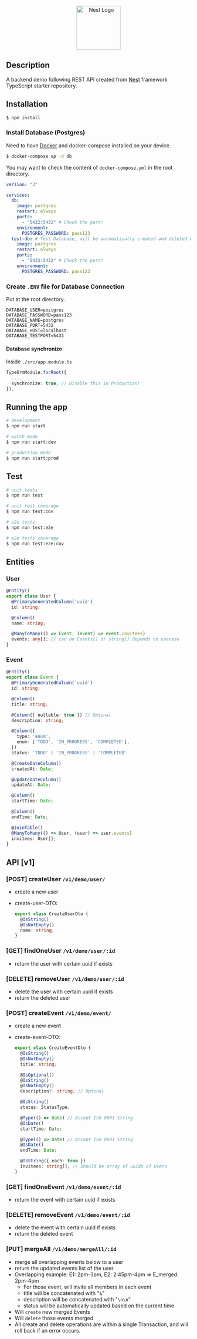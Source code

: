 <p align="center">
  <a href="http://nestjs.com/" target="blank"><img src="https://nestjs.com/img/logo-small.svg" width="120" alt="Nest Logo" /></a>
</p>

## Description

A backend demo following REST API created from [Nest](https://github.com/nestjs/nest) framework TypeScript starter repository.

## Installation

```bash
$ npm install
```

### Install Database (Postgres)

Need to have [Docker](https://www.docker.com/) and docker-compose installed on your device.

```bash
$ docker-compose up -d db
```

You may want to check the content of `docker-compose.yml` in the root directory.

```yaml
version: "3"

services:
  db:
    image: postgres
    restart: always
    ports:
      - "5432:5432" # Check the port!
    environment:
      POSTGRES_PASSWORD: pass123 
  test-db: # Test Database, will be automatically created and deleted when running e2e tests
    image: postgres
    restart: always
    ports:
      - "5433:5432" # Check the port!
    environment:
      POSTGRES_PASSWORD: pass123
```

### Create `.ENV` file for Database Connection

Put at the root directory.

```
DATABASE_USER=postgres
DATABASE_PASSWORD=pass123
DATABASE_NAME=postgres
DATABASE_PORT=5432
DATABASE_HOST=localhost
DATABASE_TESTPORT=5433
```

#### Database synchronize

Inside `./src/app.module.ts`

```ts
TypeOrmModule.forRoot({
  ...
  synchronize: true, // Disable this in Production!
}),
```

## Running the app

```bash
# development
$ npm run start

# watch mode
$ npm run start:dev

# production mode
$ npm run start:prod
```

## Test

```bash
# unit tests
$ npm run test

# unit test coverage
$ npm run test:cov

# e2e tests
$ npm run test:e2e

# e2e tests coverage
$ npm run test:e2e:cov
```

## Entities

### User

```ts
@Entity()
export class User {
  @PrimaryGeneratedColumn('uuid')
  id: string;

  @Column()
  name: string;

  @ManyToMany(() => Event, (event) => event.invitees)
  events: any[]; // can be Events[] or string[] depends on usecase
}
```

### Event

```ts
@Entity()
export class Event {
  @PrimaryGeneratedColumn('uuid')
  id: string;

  @Column()
  title: string;

  @Column({ nullable: true }) // Optinal
  description: string;

  @Column({
    type: 'enum',
    enum: ['TODO', 'IN_PROGRESS', 'COMPLETED'],
  })
  status: 'TODO' | 'IN_PROGRESS' | 'COMPLETED'

  @CreateDateColumn()
  createdAt: Date;

  @UpdateDateColumn()
  updateAt: Date;

  @Column()
  startTime: Date;

  @Column()
  endTime: Date;

  @JoinTable()
  @ManyToMany(() => User, (user) => user.events)
  invitees: User[];
}
```

## API [v1]

### [POST] createUser `/v1/demo/user/`

- create a new user
- create-user-DTO: 

  ```ts
  export class CreateUserDto {
    @IsString()
    @IsNotEmpty()
    name: string;
  }
  ```

### [GET] findOneUser `/v1/demo/user/:id`

- return the user with certain uuid if exists

### [DELETE] removeUser `/v1/demo/user/:id`

- delete the user with certain uuid if exists
- return the deleted user

### [POST] createEvent `/v1/demo/event/`

- create a new event
- create-event-DTO:

  ```ts
  export class CreateEventDto {
    @IsString()
    @IsNotEmpty()
    title: string;
  
    @IsOptional()
    @IsString()
    @IsNotEmpty()
    description?: string; // Optinal
  
    @IsString()
    status: StatusType;
  
    @Type(() => Date) // Accept ISO 8601 String
    @IsDate()
    startTime: Date;
  
    @Type(() => Date) // Accept ISO 8601 String
    @IsDate()
    endTime: Date;
  
    @IsString({ each: true })
    invitees: string[]; // Should be array of uuids of Users
  }
  ```

### [GET] findOneEvent `/v1/demo/event/:id`

- return the event with certain uuid if exists

### [DELETE] removeEvent `/v1/demo/event/:id`

- delete the event with certain uuid if exists
- return the deleted event

### [PUT] mergeAll `/v1/demo/mergeAll/:id`

- merge all overlapping events below to a user
- return the updated events list of the user
- Overlapping example: E1: 2pm-3pm, E2: 2:45pm-4pm => E_merged: 2pm-4pm
  - For those event, will invite all members in each event
  - title will be concatenated with "`&`" 
  - description will be concatenated with "`\n\n`"
  - status will be automatically updated based on the current time
- Will `create` new merged Events
- Will `delete` those events merged
- All create and delete operations are within a single Transaction, and will roll back if an error occurs.